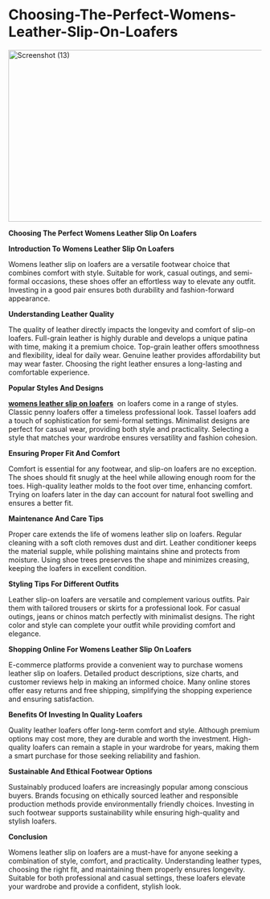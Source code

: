 # Choosing-The-Perfect-Womens-Leather-Slip-On-Loafers
<img width="628" height="342" alt="Screenshot (13)" src="https://github.com/user-attachments/assets/2e930c1b-e650-4ce2-abbe-f8abd9b245d8" />

<p><strong>Choosing The Perfect Womens Leather Slip On Loafers</strong></p>
<p><strong>Introduction To Womens Leather Slip On Loafers</strong></p>
<p>Womens leather slip on loafers are a versatile footwear choice that combines comfort with style. Suitable for work, casual outings, and semi-formal occasions, these shoes offer an effortless way to elevate any outfit. Investing in a good pair ensures both durability and fashion-forward appearance.</p>
<p><strong>Understanding Leather Quality</strong></p>
<p>The quality of leather directly impacts the longevity and comfort of slip-on loafers. Full-grain leather is highly durable and develops a unique patina with time, making it a premium choice. Top-grain leather offers smoothness and flexibility, ideal for daily wear. Genuine leather provides affordability but may wear faster. Choosing the right leather ensures a long-lasting and comfortable experience.</p>
<p><strong>Popular Styles And Designs</strong></p>
<p><a href="https://leatherlabstore.com/en-sg/collections/loafers-and-oxfords"><strong>womens leather slip on loafers</strong></a>&nbsp; on loafers come in a range of styles. Classic penny loafers offer a timeless professional look. Tassel loafers add a touch of sophistication for semi-formal settings. Minimalist designs are perfect for casual wear, providing both style and practicality. Selecting a style that matches your wardrobe ensures versatility and fashion cohesion.</p>
<p><strong>Ensuring Proper Fit And Comfort</strong></p>
<p>Comfort is essential for any footwear, and slip-on loafers are no exception. The shoes should fit snugly at the heel while allowing enough room for the toes. High-quality leather molds to the foot over time, enhancing comfort. Trying on loafers later in the day can account for natural foot swelling and ensures a better fit.</p>
<p><strong>Maintenance And Care Tips</strong></p>
<p>Proper care extends the life of womens leather slip on loafers. Regular cleaning with a soft cloth removes dust and dirt. Leather conditioner keeps the material supple, while polishing maintains shine and protects from moisture. Using shoe trees preserves the shape and minimizes creasing, keeping the loafers in excellent condition.</p>
<p><strong>Styling Tips For Different Outfits</strong></p>
<p>Leather slip-on loafers are versatile and complement various outfits. Pair them with tailored trousers or skirts for a professional look. For casual outings, jeans or chinos match perfectly with minimalist designs. The right color and style can complete your outfit while providing comfort and elegance.</p>
<p><strong>Shopping Online For Womens Leather Slip On Loafers</strong></p>
<p>E-commerce platforms provide a convenient way to purchase womens leather slip on loafers. Detailed product descriptions, size charts, and customer reviews help in making an informed choice. Many online stores offer easy returns and free shipping, simplifying the shopping experience and ensuring satisfaction.</p>
<p><strong>Benefits Of Investing In Quality Loafers</strong></p>
<p>Quality leather loafers offer long-term comfort and style. Although premium options may cost more, they are durable and worth the investment. High-quality loafers can remain a staple in your wardrobe for years, making them a smart purchase for those seeking reliability and fashion.</p>
<p><strong>Sustainable And Ethical Footwear Options</strong></p>
<p>Sustainably produced loafers are increasingly popular among conscious buyers. Brands focusing on ethically sourced leather and responsible production methods provide environmentally friendly choices. Investing in such footwear supports sustainability while ensuring high-quality and stylish loafers.</p>
<p><strong>Conclusion</strong></p>
<p>Womens leather slip on loafers are a must-have for anyone seeking a combination of style, comfort, and practicality. Understanding leather types, choosing the right fit, and maintaining them properly ensures longevity. Suitable for both professional and casual settings, these loafers elevate your wardrobe and provide a confident, stylish look.</p>
